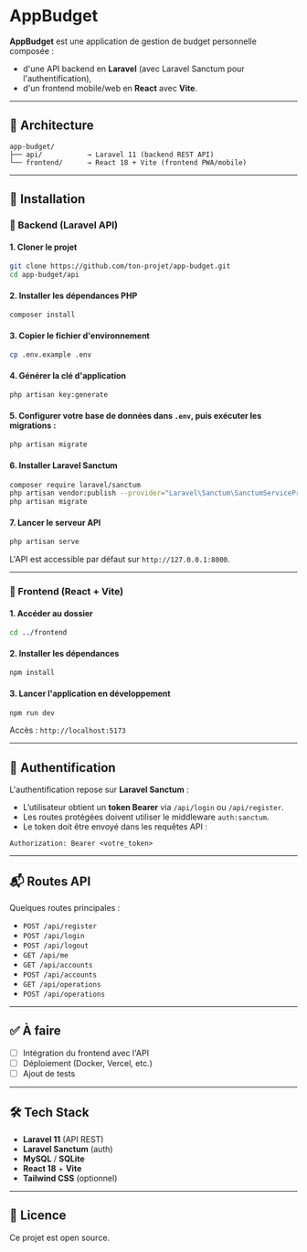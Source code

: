 # AppBudget

**AppBudget** est une application de gestion de budget personnelle composée :
- d'une API backend en **Laravel** (avec Laravel Sanctum pour l'authentification),
- d'un frontend mobile/web en **React** avec **Vite**.

---

## 📁 Architecture

```
app-budget/
├── api/           → Laravel 11 (backend REST API)
└── frontend/      → React 18 + Vite (frontend PWA/mobile)
```

---

## 🚀 Installation

### 🔧 Backend (Laravel API)

#### 1. Cloner le projet

```bash
git clone https://github.com/ton-projet/app-budget.git
cd app-budget/api
```

#### 2. Installer les dépendances PHP

```bash
composer install
```

#### 3. Copier le fichier d'environnement

```bash
cp .env.example .env
```

#### 4. Générer la clé d'application

```bash
php artisan key:generate
```

#### 5. Configurer votre base de données dans `.env`, puis exécuter les migrations :

```bash
php artisan migrate
```

#### 6. Installer Laravel Sanctum

```bash
composer require laravel/sanctum
php artisan vendor:publish --provider="Laravel\Sanctum\SanctumServiceProvider"
php artisan migrate
```

#### 7. Lancer le serveur API

```bash
php artisan serve
```

L'API est accessible par défaut sur `http://127.0.0.1:8000`.

---

### 🧩 Frontend (React + Vite)

#### 1. Accéder au dossier

```bash
cd ../frontend
```

#### 2. Installer les dépendances

```bash
npm install
```

#### 3. Lancer l'application en développement

```bash
npm run dev
```

Accès : `http://localhost:5173`

---

## 🔐 Authentification

L'authentification repose sur **Laravel Sanctum** :

- L’utilisateur obtient un **token Bearer** via `/api/login` ou `/api/register`.
- Les routes protégées doivent utiliser le middleware `auth:sanctum`.
- Le token doit être envoyé dans les requêtes API :

```http
Authorization: Bearer <votre_token>
```

---

## 📬 Routes API

Quelques routes principales :
- `POST /api/register`
- `POST /api/login`
- `POST /api/logout`
- `GET /api/me`
- `GET /api/accounts`
- `POST /api/accounts`
- `GET /api/operations`
- `POST /api/operations`

---

## ✅ À faire

- [ ] Intégration du frontend avec l'API
- [ ] Déploiement (Docker, Vercel, etc.)
- [ ] Ajout de tests

---

## 🛠️ Tech Stack

- **Laravel 11** (API REST)
- **Laravel Sanctum** (auth)
- **MySQL** / **SQLite**
- **React 18** + **Vite**
- **Tailwind CSS** (optionnel)

---

## 📄 Licence

Ce projet est open source.